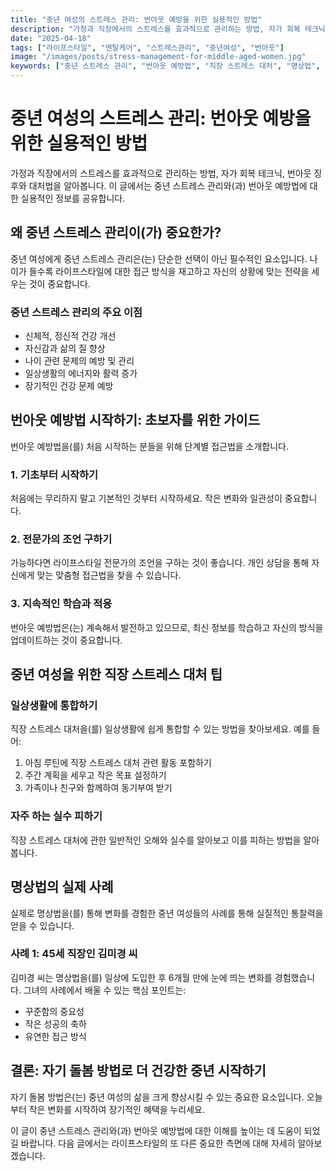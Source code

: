 ```yaml
---
title: "중년 여성의 스트레스 관리: 번아웃 예방을 위한 실용적인 방법"
description: "가정과 직장에서의 스트레스를 효과적으로 관리하는 방법, 자가 회복 테크닉, 번아웃 징후와 대처법을 알아봅니다."
date: "2025-04-18"
tags: ["라이프스타일", "멘탈케어", "스트레스관리", "중년여성", "번아웃"]
image: "/images/posts/stress-management-for-middle-aged-women.jpg"
keywords: ["중년 스트레스 관리", "번아웃 예방법", "직장 스트레스 대처", "명상법", "자기 돌봄 방법"]
---
```


# 중년 여성의 스트레스 관리: 번아웃 예방을 위한 실용적인 방법

가정과 직장에서의 스트레스를 효과적으로 관리하는 방법, 자가 회복 테크닉, 번아웃 징후와 대처법을 알아봅니다. 이 글에서는 중년 스트레스 관리와(과) 번아웃 예방법에 대한 실용적인 정보를 공유합니다.

## 왜 중년 스트레스 관리이(가) 중요한가?

중년 여성에게 중년 스트레스 관리은(는) 단순한 선택이 아닌 필수적인 요소입니다. 나이가 들수록 라이프스타일에 대한 접근 방식을 재고하고 자신의 상황에 맞는 전략을 세우는 것이 중요합니다.

### 중년 스트레스 관리의 주요 이점

- 신체적, 정신적 건강 개선
- 자신감과 삶의 질 향상
- 나이 관련 문제의 예방 및 관리
- 일상생활의 에너지와 활력 증가
- 장기적인 건강 문제 예방

## 번아웃 예방법 시작하기: 초보자를 위한 가이드

번아웃 예방법을(를) 처음 시작하는 분들을 위해 단계별 접근법을 소개합니다.

### 1. 기초부터 시작하기

처음에는 무리하지 말고 기본적인 것부터 시작하세요. 작은 변화와 일관성이 중요합니다.

### 2. 전문가의 조언 구하기

가능하다면 라이프스타일 전문가의 조언을 구하는 것이 좋습니다. 개인 상담을 통해 자신에게 맞는 맞춤형 접근법을 찾을 수 있습니다.

### 3. 지속적인 학습과 적응

번아웃 예방법은(는) 계속해서 발전하고 있으므로, 최신 정보를 학습하고 자신의 방식을 업데이트하는 것이 중요합니다.

## 중년 여성을 위한 직장 스트레스 대처 팁

### 일상생활에 통합하기

직장 스트레스 대처을(를) 일상생활에 쉽게 통합할 수 있는 방법을 찾아보세요. 예를 들어:

1. 아침 루틴에 직장 스트레스 대처 관련 활동 포함하기
2. 주간 계획을 세우고 작은 목표 설정하기
3. 가족이나 친구와 함께하여 동기부여 받기

### 자주 하는 실수 피하기

직장 스트레스 대처에 관한 일반적인 오해와 실수를 알아보고 이를 피하는 방법을 알아봅니다.

## 명상법의 실제 사례

실제로 명상법을(를) 통해 변화를 경험한 중년 여성들의 사례를 통해 실질적인 통찰력을 얻을 수 있습니다.

### 사례 1: 45세 직장인 김미경 씨

김미경 씨는 명상법을(를) 일상에 도입한 후 6개월 만에 눈에 띄는 변화를 경험했습니다. 그녀의 사례에서 배울 수 있는 핵심 포인트는:

- 꾸준함의 중요성
- 작은 성공의 축하
- 유연한 접근 방식

## 결론: 자기 돌봄 방법로 더 건강한 중년 시작하기

자기 돌봄 방법은(는) 중년 여성의 삶을 크게 향상시킬 수 있는 중요한 요소입니다. 오늘부터 작은 변화를 시작하여 장기적인 혜택을 누리세요.

이 글이 중년 스트레스 관리와(과) 번아웃 예방법에 대한 이해를 높이는 데 도움이 되었길 바랍니다. 다음 글에서는 라이프스타일의 또 다른 중요한 측면에 대해 자세히 알아보겠습니다.
